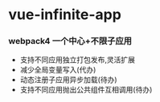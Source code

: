 # vue-infinite-app

### webpack4 一个中心+不限子应用

* 支持不同应用独立打包发布,灵活扩展
* 减少全局变量写入(代办)
* 动态注册子应用异步加载(待办)
* 支持不同应用抛出公共组件互相调用(待办)
